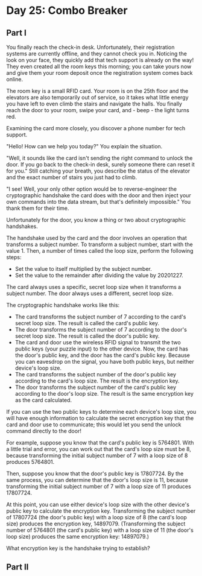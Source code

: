 # Day 25: Combo Breaker

## Part I

You finally reach the check-in desk. Unfortunately, their registration systems are currently offline, and they cannot
check you in. Noticing the look on your face, they quickly add that tech support is already on the way! They even
created all the room keys this morning; you can take yours now and give them your room deposit once the registration
system comes back online.

The room key is a small RFID card. Your room is on the 25th floor and the elevators are also temporarily out of service,
so it takes what little energy you have left to even climb the stairs and navigate the halls. You finally reach the
door to your room, swipe your card, and - beep - the light turns red.

Examining the card more closely, you discover a phone number for tech support.

"Hello! How can we help you today?" You explain the situation.

"Well, it sounds like the card isn't sending the right command to unlock the door. If you go back to the check-in desk,
surely someone there can reset it for you." Still catching your breath, you describe the status of the elevator and the
exact number of stairs you just had to climb.

"I see! Well, your only other option would be to reverse-engineer the cryptographic handshake the card does with the
door and then inject your own commands into the data stream, but that's definitely impossible." You thank them for
their time.

Unfortunately for the door, you know a thing or two about cryptographic handshakes.

The handshake used by the card and the door involves an operation that transforms a subject number. To transform a
subject number, start with the value 1. Then, a number of times called the loop size, perform the following steps:

* Set the value to itself multiplied by the subject number.
* Set the value to the remainder after dividing the value by 20201227.

The card always uses a specific, secret loop size when it transforms a subject number. The door always uses a different,
secret loop size.

The cryptographic handshake works like this:

* The card transforms the subject number of 7 according to the card's secret loop size. The result is called the card's
  public key.
* The door transforms the subject number of 7 according to the door's secret loop size. The result is called the door's
  public key.
* The card and door use the wireless RFID signal to transmit the two public keys (your puzzle input) to the other
  device. Now, the card has the door's public key, and the door has the card's public key. Because you can eavesdrop on
  the signal, you have both public keys, but neither device's loop size.
* The card transforms the subject number of the door's public key according to the card's loop size. The result is the
  encryption key.
* The door transforms the subject number of the card's public key according to the door's loop size. The result is the
  same encryption key as the card calculated.

If you can use the two public keys to determine each device's loop size, you will have enough information to calculate
the secret encryption key that the card and door use to communicate; this would let you send the unlock command
directly to the door!

For example, suppose you know that the card's public key is 5764801. With a little trial and error, you can work out
that the card's loop size must be 8, because transforming the initial subject number of 7 with a loop size of 8
produces 5764801.

Then, suppose you know that the door's public key is 17807724. By the same process, you can determine that the door's
loop size is 11, because transforming the initial subject number of 7 with a loop size of 11 produces 17807724.

At this point, you can use either device's loop size with the other device's public key to calculate the encryption key. 
Transforming the subject number of 17807724 (the door's public key) with a loop size of 8 (the card's loop size)
produces the encryption key, 14897079. (Transforming the subject number of 5764801 (the card's public key) with a loop
size of 11 (the door's loop size) produces the same encryption key: 14897079.)

What encryption key is the handshake trying to establish?

## Part II

